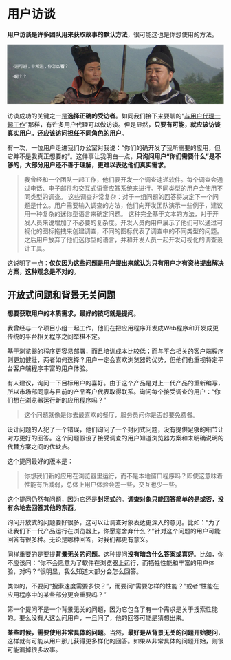 # 用户访谈

**用户访谈是许多团队用来获取故事的默认方法**，很可能这也是你想使用的方法。

![用户访谈](images/user-interview.jpg)

访谈成功的关键之一是**选择正确的受访者**。如同我们接下来要聊的“[与用户代理一起工作](../ch5/README.md)”那样，有许多用户代理可以做访谈。但是显然，**只要有可能，就应该访谈真实用户。还应该访问担任不同角色的用户**。

有一次，一位用户走进我们办公室对我说：“你们的确开发了我所需要的应用，但它并不是我真正想要的”。这件事让我明白一点，**只询问用户“你们需要什么”是不够的，大部分用户还不善于理解，更难以表达他们真实需求**。

> 我曾经和一个团队一起工作，他们要开发一个调查速递软件。每个调查会通过电话、电子邮件和交互式语音应答系统来进行。不同类型的用户会使用不同类型的调查。
> 这些调查非常复杂：对于一组问题的回答将决定下一个问题是什么。用户需要输入调查的方法，他们向开发团队演示一些例子，建议用一种复杂的迷你型语言来确定问题。
> 这种完全基于文本的方法，对于开发人员来说增加了不必要的复杂度。开发人员向用户展示了他们可以通过可视化的图标拖拽来创建调查，不同的图标代表了调查中的不同类型的问题。
> 之后用户放弃了他们迷你型的语言，并和开发人员一起开发可视化的调查设计工具。

这说明了一点：**仅仅因为这些问题是用户提出来就认为只有用户才有资格提出解决方案，这种观念是不对的**。

## 开放式问题和背景无关问题

**想要获取用户的本质需求，最好的技巧就是提问**。

我曾经与一个项目小组一起工作，他们在把应用程序开发成Web程序和开发成更传统的平台相关程序之间举棋不定。

基于浏览器的程序更容易部署，而且培训成本比较低；而与平台相关的客户端程序则更加健壮，两者如何选择？用户一定会喜欢浏览器的优势，但他们也重视特定平台客户端程序丰富的用户体验。

有人建议，询问一下目标用户的喜好。由于这个产品是对上一代产品的重新编写，所以市场部同意与目前的产品客户代表取得联系。询问每个接受调查的用户：“你们想在浏览器运行新的应用程序吗？”

> 这个问题就像是你去最喜欢的餐厅，服务员问你是否想要免费餐。

设计问题的人犯了一个错误，他们询问了一个封闭式问题，没有提供足够的细节让对方更好的回答。这个问题假设了接受调查的用户知道浏览器方案和未明确说明的代替方案之间的优缺点。

这个提问最好的版本是：

> 你想我们新的应用在浏览器里运行，而不是本地窗口程序吗？即使这意味着性能有所减弱，总体上用户体验会差一些，交互也少一些。

这个提问仍然有问题，因为它还是**封闭式**的。**调查对象只能回答简单的是或否，没有余地去回答其他的东西**。

询问开放式的问题要好很多，这可以让调查对象表达更深入的意见。比如：“为了让我们下一代产品运行在浏览器上，你愿意舍弃什么？”针对这个问题的用户可能回答有很多种。无论是哪种回答，对我们都更有意义。

同样重要的是要提**背景无关的问题**，这种提问**没有暗含什么答案或喜好**。比如，你不应该问：“你不会愿意为了软件在浏览器上运行，而牺牲性能和丰富的用户体验，对吗？”很明显，我么知道大部分会怎么回答。

类似的，不要问“搜索速度需要多快？”，而要问“需要怎样的性能？”或者“性能在应用程序中的某些部分更会重要吗？”

第一个提问不是一个背景无关的问题，因为它包含了有一个需求是关于搜索性能的。要么没有人这么问用户，一旦问了，他的回答可能是猜想出来。

**某些时候，需要使用非常具体的问题**。当然，**最好是从背景无关的问题开始提问**，这样就有可能从用户那儿获得更多样化的回答。如果从非常具体的问题开始，则很可能漏掉很多故事。